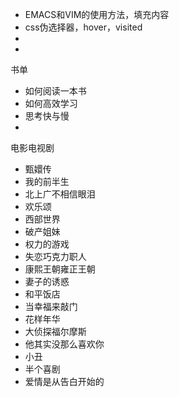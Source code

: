 - EMACS和VIM的使用方法，填充内容
- css伪选择器，hover，visited
- 
- 







书单

- 如何阅读一本书
- 如何高效学习
- 思考快与慢
- 





电影电视剧

- 甄嬛传
- 我的前半生
- 北上广不相信眼泪
- 欢乐颂
- 西部世界
- 破产姐妹
- 权力的游戏
- 失恋巧克力职人
- 康熙王朝雍正王朝
- 妻子的诱惑
- 和平饭店
- 当幸福来敲门
- 花样年华
- 大侦探福尔摩斯
- 他其实没那么喜欢你
- 小丑
- 半个喜剧
- 爱情是从告白开始的
